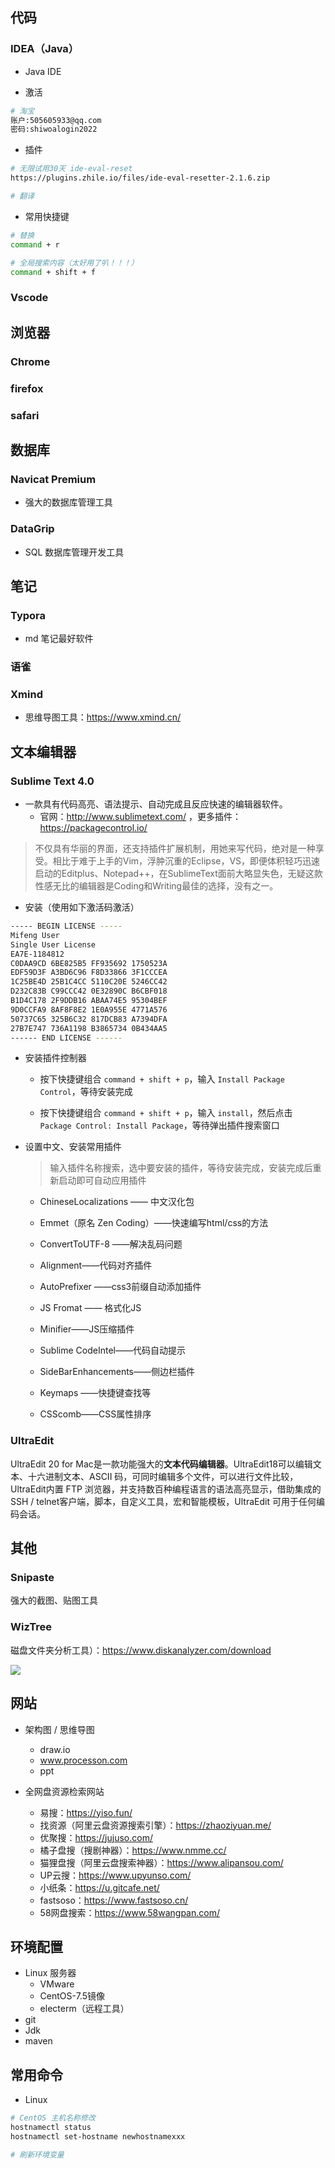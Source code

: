 ## 代码

### IDEA（Java）

- Java IDE

- 激活

```sh
# 淘宝
账户:505605933@qq.com 
密码:shiwoalogin2022
```

- 插件

```sh
# 无限试用30天 ide-eval-reset
https://plugins.zhile.io/files/ide-eval-resetter-2.1.6.zip

# 翻译
```



- 常用快捷键

```sh
# 替换
command + r

# 全局搜索内容（太好用了叭！！！）
command + shift + f
```





### Vscode



## 浏览器

### Chrome

### firefox

### safari





## 数据库

### Navicat Premium

- 强大的数据库管理工具



###  DataGrip

- SQL 数据库管理开发工具



## 笔记

### Typora

- md 笔记最好软件



### 语雀



### Xmind

- 思维导图工具：https://www.xmind.cn/



## 文本编辑器

### Sublime Text 4.0

-  一款具有代码高亮、语法提示、自动完成且反应快速的编辑器软件。
   -  官网：http://www.sublimetext.com/ ，更多插件：https://packagecontrol.io/


> 不仅具有华丽的界面，还支持插件扩展机制，用她来写代码，绝对是一种享受。相比于难于上手的Vim，浮肿沉重的Eclipse，VS，即便体积轻巧迅速启动的Editplus、Notepad++，在SublimeText面前大略显失色，无疑这款性感无比的编辑器是Coding和Writing最佳的选择，没有之一。



- 安装（使用如下激活码激活）

```sh
----- BEGIN LICENSE -----
Mifeng User
Single User License
EA7E-1184812
C0DAA9CD 6BE825B5 FF935692 1750523A
EDF59D3F A3BD6C96 F8D33866 3F1CCCEA
1C25BE4D 25B1C4CC 5110C20E 5246CC42
D232C83B C99CCC42 0E32890C B6CBF018
B1D4C178 2F9DDB16 ABAA74E5 95304BEF
9D0CCFA9 8AF8F8E2 1E0A955E 4771A576
50737C65 325B6C32 817DCB83 A7394DFA
27B7E747 736A1198 B3865734 0B434AA5
------ END LICENSE ------
```

- 安装插件控制器

  - 按下快捷键组合 `command + shift + p`，输入 `Install Package Control`，等待安装完成


  - 按下快捷键组合 `command + shift + p`，输入 `install`，然后点击 `Package Control: Install Package`，等待弹出插件搜索窗口



- 设置中文、安装常用插件

  > 输入插件名称搜索，选中要安装的插件，等待安装完成，安装完成后重新启动即可自动应用插件

  - ChineseLocalizations —— 中文汉化包

  - Emmet（原名 Zen Coding）——快速编写html/css的方法

  - ConvertToUTF-8 ——解决乱码问题

  - Alignment——代码对齐插件

  - AutoPrefixer ——css3前缀自动添加插件

  - JS Fromat —— 格式化JS

  - Minifier——JS压缩插件

  - Sublime CodeIntel——代码自动提示

  - SideBarEnhancements——侧边栏插件

  - Keymaps ——快捷键查找等

  - CSScomb——CSS属性排序



### UltraEdit

UltraEdit 20 for Mac是一款功能强大的**文本代码编辑器**。UltraEdit18可以编辑文本、十六进制文本、ASCII 码，可同时编辑多个文件，可以进行文件比较，UltraEdit内置 FTP 浏览器，并支持数百种编程语言的语法高亮显示，借助集成的 SSH / telnet客户端，脚本，自定义工具，宏和智能模板，UltraEdit 可用于任何编码会话。





## 其他

### Snipaste

强大的截图、贴图工具



### WizTree

磁盘文件夹分析工具）：https://www.diskanalyzer.com/download

![](https://java-notes-1308812086.cos.ap-beijing.myqcloud.com/image-20220811153111511.png)



## 网站

- 架构图 / 思维导图

  - draw.io
  - www.processon.com
  - ppt

- 全网盘资源检索网站
  - 易搜：https://yiso.fun/
  - 找资源（阿里云盘资源搜索引擎）：https://zhaoziyuan.me/
  - 优聚搜：https://jujuso.com/
  - 橘子盘搜（搜剧神器）：https://www.nmme.cc/
  - 猫狸盘搜（阿里云盘搜索神器）：https://www.alipansou.com/
  - UP云搜：https://www.upyunso.com/
  - 小纸条：https://u.gitcafe.net/
  - fastsoso：https://www.fastsoso.cn/
  - 58网盘搜索：https://www.58wangpan.com/



## 环境配置

- Linux 服务器
  - VMware
  - CentOS-7.5镜像
  - electerm（远程工具）
- git
- Jdk
- maven





## 常用命令

- Linux

```sh
# CentOS 主机名称修改
hostnamectl status
hostnamectl set-hostname newhostnamexxx

# 刷新环境变量
```
























